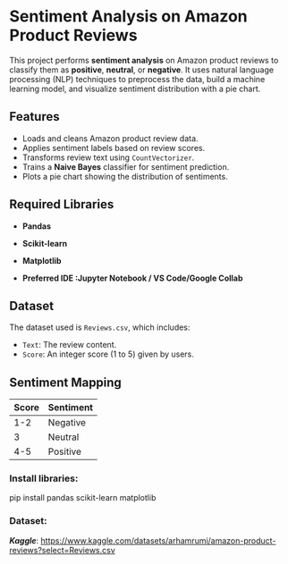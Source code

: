 #   Sentiment Analysis on Amazon Product Reviews

This project performs **sentiment analysis** on Amazon product reviews to classify them as **positive**, **neutral**, or **negative**. It uses natural language processing (NLP) techniques to preprocess the data, build a machine learning model, and visualize sentiment distribution with a pie chart.

## Features

- Loads and cleans Amazon product review data.
- Applies sentiment labels based on review scores.
- Transforms review text using `CountVectorizer`.
- Trains a **Naive Bayes** classifier for sentiment prediction.
- Plots a pie chart showing the distribution of sentiments.


## Required Libraries
- **Pandas**
- **Scikit-learn**
- **Matplotlib**
  
- **Preferred IDE :Jupyter Notebook / VS Code/Google Collab**


##  Dataset

The dataset used is `Reviews.csv`, which includes:
- `Text`: The review content.
- `Score`: An integer score (1 to 5) given by users.


##  Sentiment Mapping

| Score | Sentiment  |
|-------|------------|
| 1-2   | Negative   |
| 3     | Neutral    |
| 4-5   | Positive   |



### Install libraries:
pip install pandas scikit-learn matplotlib
### Dataset:
***Kaggle***: https://www.kaggle.com/datasets/arhamrumi/amazon-product-reviews?select=Reviews.csv

